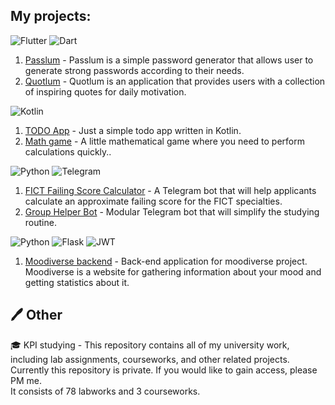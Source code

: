 ## My projects:<br>

![Flutter](https://img.shields.io/badge/Flutter-0175c2.svg?style=for-the-badge&logo=Flutter&logoColor=white) 
![Dart](https://img.shields.io/badge/dart-%230175C2.svg?style=for-the-badge&logo=dart&logoColor=white)
1. [Passlum](https://github.com/tortamque/Passlum) - Passlum is a simple password generator that allows user to generate strong passwords according to their needs.
2. [Quotlum](https://github.com/tortamque/Quotlum) - Quotlum is an application that provides users with a collection of inspiring quotes for daily motivation.

![Kotlin](https://img.shields.io/badge/kotlin-%230175C2.svg?style=for-the-badge&logo=kotlin&logoColor=white)<br>
1. [TODO App](https://github.com/tortamque/TODO-App) - Just a simple todo app written in Kotlin.
2. [Math game](https://github.com/tortamque/Math-game) - A little mathematical game where you need to perform calculations quickly..


![Python](https://img.shields.io/badge/python-0175C2?style=for-the-badge&logo=python&logoColor=white)
![Telegram](https://img.shields.io/badge/Telegram-0175C2?style=for-the-badge&logo=telegram&logoColor=white)<br>
1. [FICT Failing Score Calculator](https://github.com/tortamque/fict-failing-score-calculator) - A Telegram bot that will help applicants calculate an approximate failing score for the FICT specialties.
2. [Group Helper Bot](https://github.com/tortamque/group-helper-bot) - Modular Telegram bot that will simplify the studying routine.

![Python](https://img.shields.io/badge/python-0175C2?style=for-the-badge&logo=python&logoColor=white)
![Flask](https://img.shields.io/badge/flask-0175C2.svg?style=for-the-badge&logo=flask&logoColor=white)
![JWT](https://img.shields.io/badge/JWT-0175C2?style=for-the-badge&logo=JSON%20web%20tokens)<br>
1. [Moodiverse backend](https://github.com/tortamque/moodiverse-backend/tree/development) - Back-end application for moodiverse project. Moodiverse is a website for gathering information about your mood and getting statistics about it.

## 🖊️ Other
🎓 KPI studying - This repository contains all of my university work, including lab assignments, courseworks, and other related projects. Currently this repository is private. If you would like to gain access, please PM me.<br>
It consists of 78 labworks and 3 courseworks.
